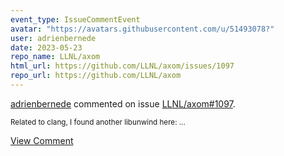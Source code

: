 ```yaml
---
event_type: IssueCommentEvent
avatar: "https://avatars.githubusercontent.com/u/51493078?"
user: adrienbernede
date: 2023-05-23
repo_name: LLNL/axom
html_url: https://github.com/LLNL/axom/issues/1097
repo_url: https://github.com/LLNL/axom
---
```


<a href='https://github.com/adrienbernede' target='_blank'>adrienbernede</a> commented on issue <a href='https://github.com/LLNL/axom/issues/1097' target='_blank'>LLNL/axom#1097</a>.

<small>Related to clang, I found another libunwind here:...</small>

<a href='https://github.com/LLNL/axom/issues/1097' target='_blank'>View Comment</a>